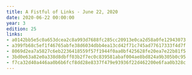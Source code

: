```yaml
---
title: A Fistful of Links - June 22, 2020
date: 2020-06-22 00:00:00
year: 3
edition: 25
links:
- a0142bb5e5c0a653dcea2c8a993d7688fc285cc20913e0ca2d58a0fe12943073
- a399fb68c5ef1f46765abfe38d6034dbb4ea13cd42f71c745ad77617333f4d7f
- 8069d2ea7a5827c6eb2236418559f57f1944f0aa0bf425628fe20ea7e22b81f5
- 3bd0e63a82e0a338d8dbff03b2f7ec0c839581abaf004ae8bd824a9b305b0c95
- f7ca32d40a446aa0b6b6fcf8dd28e8337f479e93936f22d462200e6faa0b328c
---
```

